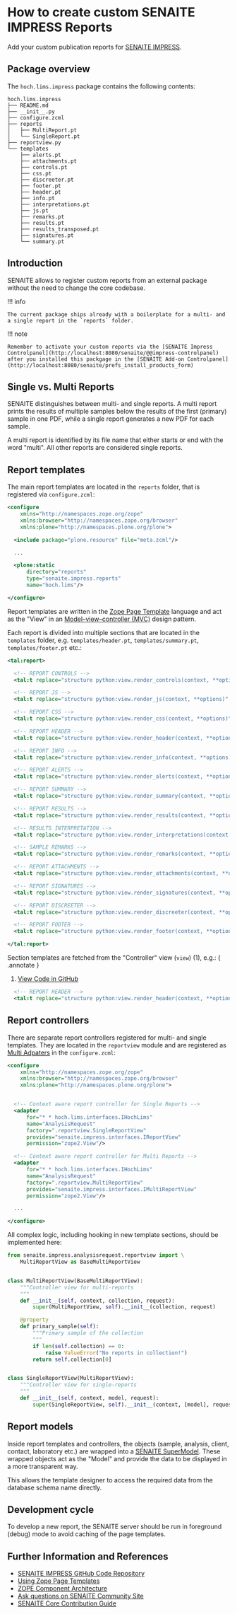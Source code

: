 # How to create custom SENAITE IMPRESS Reports

Add your custom publication reports for [SENAITE IMPRESS](https://github.com/senaite/senaite.impress).


## Package overview

The `hoch.lims.impress` package contains the following contents:

``` shell
hoch.lims.impress
├── README.md
├── __init__.py
├── configure.zcml
├── reports
│   ├── MultiReport.pt
│   └── SingleReport.pt
├── reportview.py
└── templates
    ├── alerts.pt
    ├── attachments.pt
    ├── controls.pt
    ├── css.pt
    ├── discreeter.pt
    ├── footer.pt
    ├── header.pt
    ├── info.pt
    ├── interpretations.pt
    ├── js.pt
    ├── remarks.pt
    ├── results.pt
    ├── results_transposed.pt
    ├── signatures.pt
    └── summary.pt
```

## Introduction

SENAITE allows to register custom reports from an external package without the
need to change the core codebase.

!!! info

    The current package ships already with a boilerplate for a multi- and a single report in the `reports` folder.


!!! note

    Remember to activate your custom reports via the [SENAITE Impress Controlpanel](http://localhost:8080/senaite/@@impress-controlpanel) after you installed this packgage in the [SENAITE Add-on Controlpanel](http://localhost:8080/senaite/prefs_install_products_form)


## Single vs. Multi Reports

SENAITE distinguishes between multi- and single reports. A multi report
prints the results of multiple samples below the results of the first (primary)
sample in one PDF, while a single report generates a new PDF for each sample.

A multi report is identified by its file name that either starts or end with the
word "multi". All other reports are considered single reports.


## Report templates

The main report templates are located in the `reports` folder, that is
registered via `configure.zcml`:

``` xml
<configure
    xmlns="http://namespaces.zope.org/zope"
    xmlns:browser="http://namespaces.zope.org/browser"
    xmlns:plone="http://namespaces.plone.org/plone">

  <include package="plone.resource" file="meta.zcml"/>

  ...

  <plone:static
      directory="reports"
      type="senaite.impress.reports"
      name="hoch.lims"/>

</configure>
```

Report templates are written in the [Zope Page Template](https://zope.readthedocs.io/en/latest/zopebook/ZPT.html)
language and act as the "View" in an [Model–view–controller (MVC)](https://en.wikipedia.org/wiki/Model%E2%80%93view%E2%80%93controller) design pattern.

Each report is divided into multiple sections that are located in the
`templates` folder, e.g. `templates/header.pt`, `templates/summary.pt`,
`templates/footer.pt` etc.:


``` xml
<tal:report>

  <!-- REPORT CONTROLS -->
  <tal:t replace="structure python:view.render_controls(context, **options)" />

  <!-- REPORT JS -->
  <tal:t replace="structure python:view.render_js(context, **options)" />

  <!-- REPORT CSS -->
  <tal:t replace="structure python:view.render_css(context, **options)" />

  <!-- REPORT HEADER -->
  <tal:t replace="structure python:view.render_header(context, **options)" />

  <!-- REPORT INFO -->
  <tal:t replace="structure python:view.render_info(context, **options)" />

  <!-- REPORT ALERTS -->
  <tal:t replace="structure python:view.render_alerts(context, **options)" />

  <!-- REPORT SUMMARY -->
  <tal:t replace="structure python:view.render_summary(context, **options)" />

  <!-- REPORT RESULTS -->
  <tal:t replace="structure python:view.render_results(context, **options)" />

  <!-- RESULTS INTERPRETATION -->
  <tal:t replace="structure python:view.render_interpretations(context, **options)" />

  <!-- SAMPLE REMARKS -->
  <tal:t replace="structure python:view.render_remarks(context, **options)" />

  <!-- REPORT ATTACHMENTS -->
  <tal:t replace="structure python:view.render_attachments(context, **options)" />

  <!-- REPORT SIGNATURES -->
  <tal:t replace="structure python:view.render_signatures(context, **options)" />

  <!-- REPORT DISCREETER -->
  <tal:t replace="structure python:view.render_discreeter(context, **options)" />

  <!-- REPORT FOOTER -->
  <tal:t replace="structure python:view.render_footer(context, **options)" />

</tal:report>
```

Section templates are fetched from the "Controller" view (`view`) (1), e.g.:
{ .annotate }

1. [View Code in GitHub](https://github.com/senaite/senaite.impress/blob/2.x/src/senaite/impress/analysisrequest/reportview.py)

``` xml
  <!-- REPORT HEADER -->
  <tal:t replace="structure python:view.render_header(context, **options)" />
```

## Report controllers

There are separate report controllers registered for multi- and single templates.
They are located in the `reportview` module and are registered as [Multi Adpaters](https://zopecomponent.readthedocs.io/en/latest/narr.html#adapters) in the `configure.zcml`:

``` xml
<configure
    xmlns="http://namespaces.zope.org/zope"
    xmlns:browser="http://namespaces.zope.org/browser"
    xmlns:plone="http://namespaces.plone.org/plone">


  <!-- Context aware report controller for Single Reports -->
  <adapter
      for="* * hoch.lims.interfaces.IHochLims"
      name="AnalysisRequest"
      factory=".reportview.SingleReportView"
      provides="senaite.impress.interfaces.IReportView"
      permission="zope2.View"/>

  <!-- Context aware report controller for Multi Reports -->
  <adapter
      for="* * hoch.lims.interfaces.IHochLims"
      name="AnalysisRequest"
      factory=".reportview.MultiReportView"
      provides="senaite.impress.interfaces.IMultiReportView"
      permission="zope2.View"/>

  ...

</configure>
```

All complex logic, including hooking in new template sections, should be implemented here:

``` python
from senaite.impress.analysisrequest.reportview import \
    MultiReportView as BaseMultiReportView


class MultiReportView(BaseMultiReportView):
    """Controller view for multi-reports
    """
    def __init__(self, context, collection, request):
        super(MultiReportView, self).__init__(collection, request)

    @property
    def primary_sample(self):
        """Primary sample of the collection
        """
        if len(self.collection) == 0:
            raise ValueError("No reports in collection!")
        return self.collection[0]


class SingleReportView(MultiReportView):
    """Controller view for single-reports
    """
    def __init__(self, context, model, request):
        super(SingleReportView, self).__init__(context, [model], request)
```


## Report models

Inside report templates and controllers, the objects (sample, analysis, client,
contact, laboratory etc.) are wrapped into a [SENAITE SuperModel](https://github.com/senaite/senaite.impress/blob/2.x/src/senaite/impress/analysisrequest/model.py).
These wrapped objects act as the "Model" and provide the data to be displayed in a more transparent way.

This allows the template designer to access the required data from the database schema name directly.


## Development cycle

To develop a new report, the SENAITE server should be run in foreground (debug)
mode to avoid caching of the page templates.



## Further Information and References

- [SENAITE IMPRESS GitHub Code Repository](https://github.com/senaite/senaite.impress)
- [Using Zope Page Templates](https://zope.readthedocs.io/en/latest/zopebook/ZPT.html)
- [ZOPE Component Architecture](https://zopecomponent.readthedocs.io/en/latest/narr.html)
- [Ask questions on SENAITE Community Site](https://community.senaite.org)
- [SENAITE Core Contribution Guide](https://github.com/senaite/senaite.core/blob/2.x/CONTRIBUTING.md)
